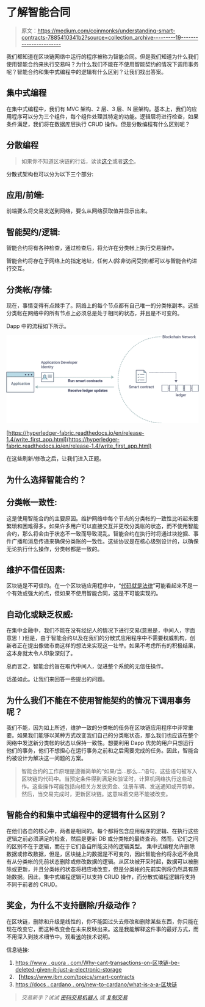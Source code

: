 # 了解智能合同

> 原文：<https://medium.com/coinmonks/understanding-smart-contracts-7885410341b2?source=collection_archive---------19----------------------->

我们都知道在区块链网络中运行的程序被称为智能合同。但是我们知道为什么我们使用智能合约来执行交易吗？为什么我们不能在不使用智能契约的情况下调用事务呢？智能合约和集中式编程中的逻辑有什么区别？让我们找出答案。

## 集中式编程

在集中式编程中，我们有 MVC 架构、2 层、3 层、N 层架构。基本上，我们的应用程序可以分为三个组件，每个组件处理其特定的功能。逻辑层将进行检查，如果条件满足，我们将在数据库层执行 CRUD 操作。但是分散编程有什么区别呢？

## 分散编程

> 如果你不知道区块链的行话，读读[这个](https://docs.cardano.org/new-to-cardano/what-is-a-blockchain)或者[这个](https://apurbapokharel.medium.com/blockchain-101-db1201c29e37)。

分散式架构也可以分为以下三个部分:

## 应用/前端:

前端要么将交易发送到网络，要么从网络获取值并显示出来。

## 智能契约/逻辑:

智能合约将有各种检查，通过检查后，将允许在分类帐上执行交易操作。

智能合约将存在于网络上的指定地址，任何人(除非访问受控)都可以与智能合约进行交互。

## 分类帐/存储:

现在，事情变得有点棘手了。网络上的每个节点都有自己唯一的分类帐副本。这些分类帐在网络中的所有节点上必须总是处于相同的状态，并且是不可变的。

Dapp 中的流程如下所示。

![](img/c89dc4b86b7d5461e80e652a8169c4c2.png)

[https://hyperledger-fabric.readthedocs.io/en/release-1.4/write_first_app.html](https://hyperledger-fabric.readthedocs.io/en/release-1.4/write_first_app.html)

在这些刷新/修改之后，让我们进入正题。

## 为什么选择智能合约？

## 分类帐一致性:

这是使用智能合约的主要原因。维护网络中每个节点的分类帐的一致性比听起来要繁琐和困难得多。如果许多用户可以直接交互并更改分类帐的状态，而不使用智能合约，那么将会由于状态不一致而导致混乱。智能合约在执行时将通过块挖掘、事件广播和消息传递来确保分类账的一致性。这些协议是在核心级别设计的，以确保无论执行什么操作，分类帐都是一致的。

## 维护不信任因素:

区块链是不可信的。在一个区块链应用程序中，“[代码就是法律](https://www.youtube.com/watch?v=pWGLtjG-F5c)”可能看起来不是一个有效或强大的点，但如果不使用智能合同，这是不可能实现的。

## 自动化或缺乏权威:

在集中金融中，我们不能在没有经纪人的情况下进行交易(意思是，中间人，字面意思！)但是，由于智能合约以及在我们的分散式应用程序中不需要权威机构，创新者正在提出像做市商这样的想法来实现这一壮举。如果不考虑所有的积极结果，这本身就太令人印象深刻了。

总而言之，智能合约旨在取代中间人，促进整个系统的无信任操作。

话虽如此。让我们来回答一些提出的问题。

## 为什么我们不能在不使用智能契约的情况下调用事务呢？

我们不能，因为如上所述，维护一致的分类帐的任务在区块链应用程序中非常重要。如果我们能够以某种方式改变我们自己的分类帐状态，那么我们也应该在整个网络中发送新分类帐的状态以保持一致性。想要利用 Dapp 优势的用户只想运行他们的事务，他们不想担心在运行事务之前和之后需要完成的任务。因此，智能合约被设计为解决这一问题的方案。

> 智能合约的工作原理是遵循简单的“如果/当…那么…”语句，这些语句被写入区块链的代码中。当预定条件得到满足和验证时，计算机网络执行这些动作。这些操作可能包括向相关方发放资金、注册车辆、发送通知或开罚单。然后，当交易完成时，更新区块链。这意味着交易不能被改变。

## 智能合约和集中式编程中的逻辑有什么区别？

在他们各自的核心中，两者是相同的。每个都将包含应用程序的逻辑、在执行这些逻辑之前必须满足的检查，然后是更新 DB 或分类帐的最终查询。然而，它们之间的区别不在于逻辑，而在于它们各自所能支持的逻辑类型。
集中式编程允许删除数据或修改数据，但是，区块链上的数据是不可变的，因此智能合约将永远不会具有从分类帐的先前状态删除或修改数据的逻辑。从区块被开采时起，数据可以被删除或更新，并且分类帐的状态将相应地改变，但是分类帐的先前实例将仍然具有原始数据。因此，集中式编程逻辑可以支持 CRUD 操作，而分散式编程逻辑将支持不同于前者的 CRUD。

## 奖金，为什么不支持删除/升级动作？

在区块链，删除和升级是线性的，你不能回过头去修改和删除某些东西，你只能在现在改变它，而这种改变会在未来反映出来。这是我能解释这件事的最好方式，而不用深入到技术细节中。观看[该](https://www.youtube.com/watch?v=_160oMzblY8)的技术说明。

信息链接:

1.  [https://www . quora . com/Why-cant-transactions-on-区块链-be-deleted-given-it-just-a-electronic-storage](https://www.quora.com/Why-cant-transactions-on-blockchain-be-deleted-given-that-it-is-just-an-electronic-storage)
2.  【https://www.ibm.com/topics/smart-contracts 
3.  [https://docs . cardano . org/new-to-cardano/what-is-a-a-区块链](https://docs.cardano.org/new-to-cardano/what-is-a-blockchain)

> *交易新手？试试* [*密码交易机器人*](/coinmonks/crypto-trading-bot-c2ffce8acb2a) *或* [*复制交易*](/coinmonks/top-10-crypto-copy-trading-platforms-for-beginners-d0c37c7d698c)